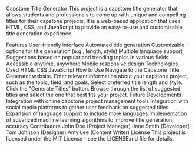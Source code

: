 Capstone Title Generator
This project is a capstone title generator that allows students and professionals to come up with unique and compelling titles for their capstone projects. It is a web-based application that uses HTML, CSS, and JavaScript to provide an easy-to-use and customizable title generation experience.

Features
User-friendly interface
Automated title generation
Customizable options for title generation (e.g., length, style)
Multiple language support
Suggestions based on popular and trending topics in various fields
Accessible anytime, anywhere
Mobile responsive design
Technologies Used
HTML
CSS
JavaScript
How to Use
Navigate to the Capstone Title Generator website.
Enter relevant information about your capstone project, such as the topic, field, and goals.
Select preferred title length and style.
Click the "Generate Titles" button.
Browse through the list of suggested titles and select the one that best fits your project.
Future Developments
Integration with online capstone project management tools
Integration with social media platforms to gather user feedback on suggested titles
Expansion of language support to include more languages
Implementation of advanced machine learning algorithms to improve title generation accuracy
Contributors
John Doe (Project Manager)
Jane Smith (Developer)
Tom Johnson (Designer)
Amy Lee (Content Writer)
License
This project is licensed under the MIT License - see the LICENSE.md file for details.

